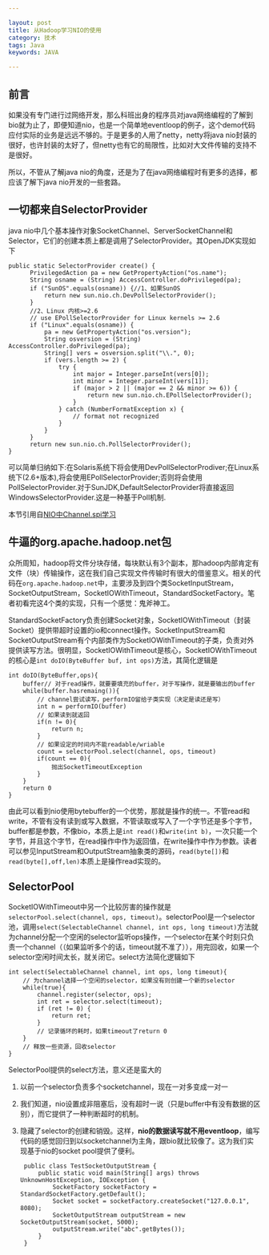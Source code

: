 ```yaml
---

layout: post
title: 从Hadoop学习NIO的使用
category: 技术
tags: Java
keywords: JAVA

---
```


## 前言 ##

如果没有专门进行过网络开发，那么科班出身的程序员对java网络编程的了解到bio就为止了，即便知道nio，也是一个简单地eventloop的例子，这个demo代码应付实际的业务是远远不够的。于是更多的人用了netty，netty将java nio封装的很好，也许封装的太好了，但netty也有它的局限性，比如对大文件传输的支持不是很好。

所以，不管从了解java nio的角度，还是为了在java网络编程时有更多的选择，都应该了解下java nio开发的一些套路。

## 一切都来自SelectorProvider

java nio中几个基本操作对象SocketChannel、ServerSocketChannel和Selector，它们的创建本质上都是调用了SelectorProvider。其OpenJDK实现如下


    public static SelectorProvider create() {  
          PrivilegedAction pa = new GetPropertyAction("os.name");  
          String osname = (String) AccessController.doPrivileged(pa);  
          if ("SunOS".equals(osname)) {//1、如果SunOS  
              return new sun.nio.ch.DevPollSelectorProvider();  
          }  
          //2、Linux 内核>=2.6  
          // use EPollSelectorProvider for Linux kernels >= 2.6  
          if ("Linux".equals(osname)) {  
              pa = new GetPropertyAction("os.version");  
              String osversion = (String) AccessController.doPrivileged(pa);  
              String[] vers = osversion.split("\\.", 0);  
              if (vers.length >= 2) {  
                  try {  
                      int major = Integer.parseInt(vers[0]);  
                      int minor = Integer.parseInt(vers[1]);  
                      if (major > 2 || (major == 2 && minor >= 6)) {  
                          return new sun.nio.ch.EPollSelectorProvider();  
                      }  
                  } catch (NumberFormatException x) {  
                      // format not recognized  
                  }  
              }  
          }  
          return new sun.nio.ch.PollSelectorProvider();  
    }  
    
可以简单归纳如下:在Solaris系统下将会使用DevPollSelectorProdiver;在Linux系统下(2.6+版本),将会使用EPollSelectorProvider;否则将会使用PollSelectorProvider.对于SunJDK,DefaultSelectorProvider将直接返回WindowsSelectorProvider.这是一种基于Poll机制.

本节引用自[NIO中Channel.spi学习][]

## 牛逼的org.apache.hadoop.net包

众所周知，hadoop将文件分块存储，每块默认有3个副本，那hadoop内部肯定有文件（块）传输操作，这在我们自己实现文件传输时有很大的借鉴意义。相关的代码在`org.apache.hadoop.net`中，主要涉及到四个类SocketInputStream，SocketOutputStream，SocketIOWithTimeout，StandardSocketFactory。笔者初看完这4个类的实现，只有一个感觉：鬼斧神工。

StandardSocketFactory负责创建Socket对象，SocketIOWithTimeout（封装Socket）提供带超时设置的io和connect操作。SocketInputStream和SocketOutputStream有个内部类作为SocketIOWithTimeout的子类，负责对外提供读写方法。很明显，SocketIOWithTimeout是核心，SocketIOWithTimeout的核心是`int doIO(ByteBuffer buf, int ops)`方法，其简化逻辑是

    int doIO(ByteBuffer,ops){
        buffer// 对于read操作，就要要填充的buffer，对于写操作，就是要输出的buffer
		while(buffer.hasremaing()){
			// channel尝试读写，performIO留给子类实现（决定是读还是写）
			int n = performIO(buffer)
			// 如果读到就返回
			if(n != 0){
			    return n;
			}
			// 如果设定的时间内不能readable/wriable
			count = selectorPool.select(channel, ops, timeout)
			if(count == 0){
			    抛出SocketTimeoutException
			}
		}
		return 0
	}


由此可以看到nio使用bytebuffer的一个优势，那就是操作的统一。不管read和write，不管有没有读到或写入数据，不管读取或写入了一个字节还是多个字节，buffer都是参数，不像bio，本质上是`int read()`和`write(int b)`，一次只能一个字节，并且这个字节，在read操作中作为返回值，在write操作中作为参数。读者可以参见InputStream和OutputStream抽象类的源码，`read(byte[])`和`read(byte[],off,len)`本质上是操作read实现的。

## SelectorPool

SocketIOWithTimeout中另一个比较厉害的操作就是`selectorPool.select(channel, ops, timeout)`。selectorPool是一个selector池，调用`select(SelectableChannel channel, int ops, long timeout)`方法就为channel分配一个空闲的selector监听ops操作，一个selector在某个时刻只负责一个channel（（如果监听多个的话，timeout就不准了）），用完回收，如果一个selector空闲时间太长，就关闭它。select方法简化逻辑如下


    int select(SelectableChannel channel, int ops, long timeout){
        // 为channel选择一个空闲的selector，如果没有则创建一个新的selector
        while(true){
            channel.register(selector, ops);
            int ret = selector.select(timeout);
            if (ret != 0) {
			    return ret;
			}
			// 记录循环的耗时，如果timeout了return 0
        }
        // 释放一些资源，回收selector
    }
    
SelectorPool提供的select方法，意义还是蛮大的

1. 以前一个selector负责多个socketchannel，现在一对多变成一对一
2. 我们知道，nio设置成非阻塞后，没有超时一说（只是buffer中有没有数据的区别），而它提供了一种判断超时的机制。
3. 隐藏了selector的创建和销毁。这样，**nio的数据读写就不用eventloop**，编写代码的感觉回归到以socketchannel为主角，跟bio就比较像了。这为我们实现基于nio的socket pool提供了便利。

        public class TestSocketOutputStream {
        	public static void main(String[] args) throws UnknownHostException, IOException {
        		SocketFactory socketFactory = StandardSocketFactory.getDefault();
        		Socket socket = socketFactory.createSocket("127.0.0.1", 8080);
        		SocketOutputStream outputStream = new SocketOutputStream(socket, 5000);
        		outputStream.write("abc".getBytes());
        	}
        }


[NIO中Channel.spi学习]: http://shift-alt-ctrl.iteye.com/blog/1841511